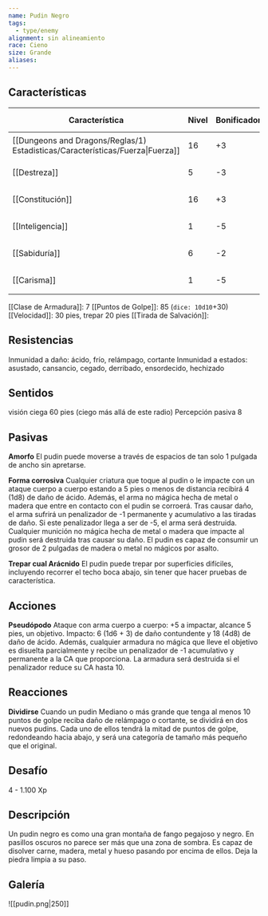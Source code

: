 ```yaml
---
name: Pudin Negro
tags:
  - type/enemy
alignment: sin alineamiento
race: Cieno
size: Grande
aliases:
---
```


## Características

| Característica                                                                 | Nivel | Bonificador | Lanzar dado      |
| ------------------------------------------------------------------------------ | ----- | ----------- | ---------------- |
| [[Dungeons and Dragons/Reglas/1) Estadisticas/Características/Fuerza\|Fuerza]] | 16    | +3          | `dice: 1d20 + 0` |
| [[Destreza]]                                                                   | 5     | -3          | `dice: 1d20 + 0` |
| [[Constitución]]                                                               | 16    | +3          | `dice: 1d20 + 0` |
| [[Inteligencia]]                                                               | 1     | -5          | `dice: 1d20 + 0` |
| [[Sabiduría]]                                                                  | 6     | -2          | `dice: 1d20 + 0` |
| [[Carisma]]                                                                    | 1     | -5          | `dice: 1d20 + 0` |

[[Clase de Armadura]]: 7
[[Puntos de Golpe]]: 85 (`dice: 10d10`+30)
[[Velocidad]]: 30 pies, trepar 20 pies
[[Tirada de Salvación]]:

## Resistencias

Inmunidad a daño: ácido, frío, relámpago, cortante
Inmunidad a estados: asustado, cansancio, cegado, derribado, ensordecido, hechizado

## Sentidos

visión ciega 60 pies (ciego más allá de este radio)
Percepción pasiva 8

## Pasivas

**Amorfo**
El pudin puede moverse a través de espacios de tan solo 1 pulgada de ancho sin apretarse.

**Forma corrosiva**
Cualquier criatura que toque al pudin o le impacte con un ataque cuerpo a cuerpo estando a 5 pies o menos de distancia recibirá 4 (1d8) de daño de ácido. Además, el arma no mágica hecha de metal o madera que entre en contacto con el pudin se corroerá. Tras causar daño, el arma sufrirá un penalizador de -1 permanente y acumulativo a las tiradas de daño. Si este penalizador llega a ser de -5, el arma será destruida. Cualquier munición no mágica hecha de metal o madera que impacte al pudin será destruida tras causar su daño.
El pudin es capaz de consumir un grosor de 2 pulgadas de madera o metal no mágicos por asalto.

**Trepar cual Arácnido**
El pudin puede trepar por superficies difíciles, incluyendo recorrer el techo boca abajo, sin tener que hacer pruebas de característica.

## Acciones

**Pseudópodo**
Ataque con arma cuerpo a cuerpo: +5 a impactar, alcance 5 pies, un objetivo. 
Impacto: 6 (1d6 + 3) de daño contundente y 18 (4d8) de daño de ácido. Además, cualquier armadura no mágica que lleve el objetivo es disuelta parcialmente y recibe un penalizador de -1 acumulativo y permanente a la CA que proporciona. La armadura será destruida si el penalizador reduce su CA hasta 10.

## Reacciones

**Dividirse**
Cuando un pudin Mediano o más grande que tenga al menos 10 puntos de golpe reciba daño de relámpago o cortante, se dividirá en dos nuevos pudins. Cada uno de ellos tendrá la mitad de puntos de golpe, redondeando hacia abajo, y será una categoría de tamaño más pequeño que el original.

## Desafío

4 - 1.100 Xp

## Descripción

Un pudin negro es como una gran montaña de fango pegajoso y negro. En pasillos oscuros no parece ser más que una zona de sombra. Es capaz de disolver carne, madera, metal y hueso pasando por encima de ellos. Deja la piedra limpia a su paso.

## Galería

![[pudin.png|250]]
